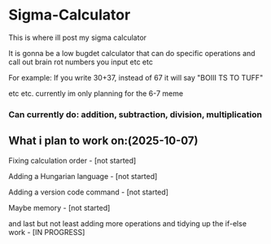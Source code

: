 # Sigma-Calculator
This is where ill post my sigma calculator 

It is gonna be a low bugdet calculator that can do specific operations and call out brain rot numbers you input etc etc

For example: If you write 30+37, instead of 67 it will say "BOIII TS TO TUFF"

etc etc. currently im only planning for the 6-7 meme


### Can currently do: addition, subtraction, division, multiplication 

## What i plan to work on:(2025-10-07)

Fixing calculation order   -  [not started]

Adding a Hungarian language   -  [not started]

Adding a version code command   -  [not started]

Maybe memory   -  [not started]

and last but not least adding more operations and tidying up the if-else work   -  [IN PROGRESS]
